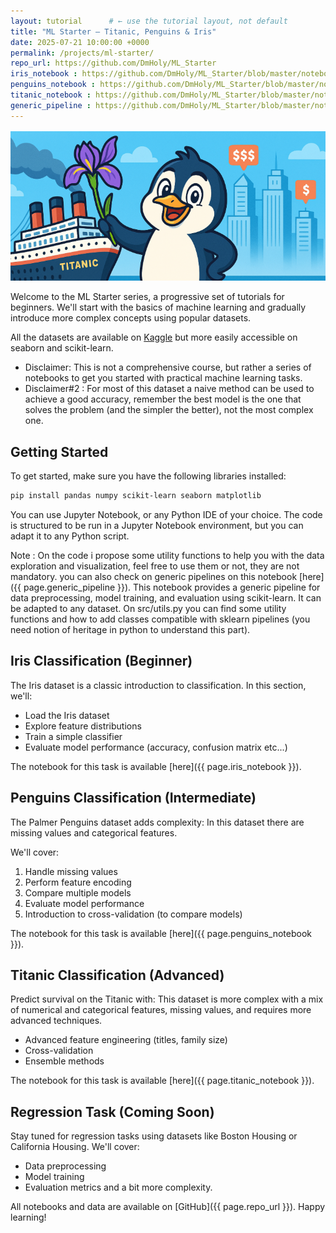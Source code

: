 ```yaml
---
layout: tutorial      # ← use the tutorial layout, not default
title: "ML Starter — Titanic, Penguins & Iris"
date: 2025-07-21 10:00:00 +0000
permalink: /projects/ml-starter/
repo_url: https://github.com/DmHoly/ML_Starter
iris_notebook : https://github.com/DmHoly/ML_Starter/blob/master/notebooks/iris.ipynb
penguins_notebook : https://github.com/DmHoly/ML_Starter/blob/master/notebooks/penguins.ipynb
titanic_notebook : https://github.com/DmHoly/ML_Starter/blob/master/notebooks/titanic.ipynb
generic_pipeline : https://github.com/DmHoly/ML_Starter/blob/master/notebooks/full_sk_pipe.ipynb 
---
```


![Illustration](/assets/images/banner_ml_starter.png)

Welcome to the ML Starter series, a progressive set of tutorials for beginners.
We'll start with the basics of machine learning and gradually introduce more complex concepts using popular datasets.

All the datasets are available on [Kaggle](https://www.kaggle.com/datasets) but more easily accessible on seaborn and scikit-learn.

- Disclaimer: This is not a comprehensive course, but rather a series of notebooks to get you started with practical machine learning tasks.
- Disclaimer#2 : For most of this dataset a naive method can be used to achieve a good accuracy, remember the best model is the one that solves the problem (and the simpler the better), not the most complex one.

## Getting Started
To get started, make sure you have the following libraries installed:

```bash
pip install pandas numpy scikit-learn seaborn matplotlib
```

You can use Jupyter Notebook, or any Python IDE of your choice. The code is structured to be run in a Jupyter Notebook environment, but you can adapt it to any Python script.

Note : On the code i propose some utility functions to help you with the data exploration and visualization, feel free to use them or not, they are not mandatory.
you can also check on generic pipelines on this notebook [here]({{ page.generic_pipeline }}).
This notebook provides a generic pipeline for data preprocessing, model training, and evaluation using scikit-learn. It can be adapted to any dataset.
On src/utils.py you can find some utility functions and how to add classes compatible with sklearn pipelines (you need notion of heritage in python to understand this part).

## Iris Classification (Beginner)

The Iris dataset is a classic introduction to classification. In this section, we'll:

- Load the Iris dataset
- Explore feature distributions
- Train a simple classifier
- Evaluate model performance (accuracy, confusion matrix etc...)

The notebook for this task is available [here]({{ page.iris_notebook }}).

## Penguins Classification (Intermediate)

The Palmer Penguins dataset adds complexity:
In this dataset there are missing values and categorical features. 

We'll cover:

1. Handle missing values
2. Perform feature encoding 
3. Compare multiple models
4. Evaluate model performance
5. Introduction to cross-validation (to compare models)

The notebook for this task is available [here]({{ page.penguins_notebook }}).

## Titanic Classification (Advanced)

Predict survival on the Titanic with:
This dataset is more complex with a mix of numerical and categorical features, missing values, and requires more advanced techniques.

- Advanced feature engineering (titles, family size)
- Cross-validation
- Ensemble methods

The notebook for this task is available [here]({{ page.titanic_notebook }}).

## Regression Task (Coming Soon)

Stay tuned for regression tasks using datasets like Boston Housing or California Housing. We'll cover:
- Data preprocessing
- Model training
- Evaluation metrics
and a bit more complexity.

All notebooks and data are available on [GitHub]({{ page.repo_url }}). Happy learning!
